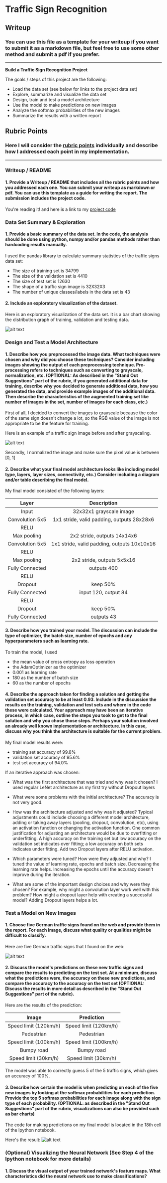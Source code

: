 # **Traffic Sign Recognition** 

## Writeup

### You can use this file as a template for your writeup if you want to submit it as a markdown file, but feel free to use some other method and submit a pdf if you prefer.

---

**Build a Traffic Sign Recognition Project**

The goals / steps of this project are the following:
* Load the data set (see below for links to the project data set)
* Explore, summarize and visualize the data set
* Design, train and test a model architecture
* Use the model to make predictions on new images
* Analyze the softmax probabilities of the new images
* Summarize the results with a written report


[//]: # (Image References)

[image1]: ./examples/distribution_graph.jpg "training_distribution_graph"
[image2]: ./examples/grayscale.jpg "Grayscaling"
[image3]: ./examples/random_noise.jpg "Random Noise"
[image4]: ./examples/test_images.jpg "Test Images"
[image5]: ./examples/prediction.jpg "Prediction_graph"

## Rubric Points
### Here I will consider the [rubric points](https://review.udacity.com/#!/rubrics/481/view) individually and describe how I addressed each point in my implementation.  

---
### Writeup / README

#### 1. Provide a Writeup / README that includes all the rubric points and how you addressed each one. You can submit your writeup as markdown or pdf. You can use this template as a guide for writing the report. The submission includes the project code.

You're reading it! and here is a link to my [project code](https://github.com/zackZhu1/CarND-Traffic-Sign-Classifier-Project/blob/master/Traffic_Sign_Classifier.ipynb)

### Data Set Summary & Exploration

#### 1. Provide a basic summary of the data set. In the code, the analysis should be done using python, numpy and/or pandas methods rather than hardcoding results manually.

I used the pandas library to calculate summary statistics of the traffic
signs data set:

* The size of training set is 34799 
* The size of the validation set is 4410
* The size of test set is 12630
* The shape of a traffic sign image is 32X32X3
* The number of unique classes/labels in the data set is 43

#### 2. Include an exploratory visualization of the dataset.

Here is an exploratory visualization of the data set. It is a bar chart showing the distribution graph of training, validation and testing data.

![alt text][image1]

### Design and Test a Model Architecture

#### 1. Describe how you preprocessed the image data. What techniques were chosen and why did you choose these techniques? Consider including images showing the output of each preprocessing technique. Pre-processing refers to techniques such as converting to grayscale, normalization, etc. (OPTIONAL: As described in the "Stand Out Suggestions" part of the rubric, if you generated additional data for training, describe why you decided to generate additional data, how you generated the data, and provide example images of the additional data. Then describe the characteristics of the augmented training set like number of images in the set, number of images for each class, etc.)

First of all, I decided to convert the images to grayscale because the color of the same sign doesn't change a lot, so the RGB value of the image is not appropriate to be the feature for training.

Here is an example of a traffic sign image before and after grayscaling.

![alt text][image2]

Secondly, I normalized the image and make sure the pixel value is between [0, 1]


#### 2. Describe what your final model architecture looks like including model type, layers, layer sizes, connectivity, etc.) Consider including a diagram and/or table describing the final model.

My final model consisted of the following layers:

| Layer         		|     Description	        					| 
|:---------------------:|:---------------------------------------------:| 
| Input         		| 32x32x1 grayscale image   					| 
| Convolution 5x5     	| 1x1 stride, valid padding, outputs 28x28x6 	|
| RELU					|												|
| Max pooling	      	| 2x2 stride,  outputs 14x14x6 	     			|
| Convolution 5x5	    | 1x1 stride, valid padding, outputs 10x10x16   |									|
| RELU             		|           									|
| Max pooling			| 2x2 stride, outputs 5x5x16         			|
| Fully Connected 		| outputs 400	         						|
| RELU					|												|
| Dropout               | keep 50%                                      |
| Fully Connected       | input 120, output 84                          |
| RELU					|												|
| Dropout               | keep 50%                                      |
| Fully Connected       | outputs 43                                    |
   

#### 3. Describe how you trained your model. The discussion can include the type of optimizer, the batch size, number of epochs and any hyperparameters such as learning rate.

To train the model, I used 
 * the mean value of cross entropy as loss operation
 * the AdamOptimizer as the optimizer
 * 0.001 as learning rate
 * 180 as the number of batch size
 * 60 as the number of epochs

#### 4. Describe the approach taken for finding a solution and getting the validation set accuracy to be at least 0.93. Include in the discussion the results on the training, validation and test sets and where in the code these were calculated. Your approach may have been an iterative process, in which case, outline the steps you took to get to the final solution and why you chose those steps. Perhaps your solution involved an already well known implementation or architecture. In this case, discuss why you think the architecture is suitable for the current problem.

My final model results were:
* training set accuracy of 99.8%
* validation set accuracy of 95.6%
* test set accuracy of 94.0%

If an iterative approach was chosen:
* What was the first architecture that was tried and why was it chosen?
  I used regular LeNet architecture as my first try without Dropout layers
* What were some problems with the initial architecture?
  The accuracy is not very good.
* How was the architecture adjusted and why was it adjusted? Typical adjustments could include choosing a different model architecture, adding or taking away layers (pooling, dropout, convolution, etc), using an activation function or changing the activation function. One common justification for adjusting an architecture would be due to overfitting or underfitting. A high accuracy on the training set but low accuracy on the validation set indicates over fitting; a low accuracy on both sets indicates under fitting.
  Add two Dropout layers after RELU activation.
* Which parameters were tuned? How were they adjusted and why?
  I tuned the value of learning rate, epochs and batch size.
  Decreasing the learning rate helps.
  Increasing the epochs until the accuracy doesn't improve during the iteration.
  
* What are some of the important design choices and why were they chosen? For example, why might a convolution layer work well with this problem? How might a dropout layer help with creating a successful model?
  Adding Dropout layers helps a lot.

### Test a Model on New Images

#### 1. Choose five German traffic signs found on the web and provide them in the report. For each image, discuss what quality or qualities might be difficult to classify.

Here are five German traffic signs that I found on the web:

![alt text][image4]


#### 2. Discuss the model's predictions on these new traffic signs and compare the results to predicting on the test set. At a minimum, discuss what the predictions were, the accuracy on these new predictions, and compare the accuracy to the accuracy on the test set (OPTIONAL: Discuss the results in more detail as described in the "Stand Out Suggestions" part of the rubric).

Here are the results of the prediction:

| Image			        |     Prediction	        					| 
|:---------------------:|:---------------------------------------------:| 
| Speed limit (120km/h) | Speed limit (120km/h)  						| 
| Pedestrian   			| Pedestrian 	    							|
| Speed limit (100km/h) | Speed limit (100km/h)  						| 
| Bumpy road 		    | Bumpy road					 				|
| Speed limit (30km/h) | Speed limit (30km/h)  	     					| 


The model was able to correctly guess 5 of the 5 traffic signs, which gives an accuracy of 100%. 

#### 3. Describe how certain the model is when predicting on each of the five new images by looking at the softmax probabilities for each prediction. Provide the top 5 softmax probabilities for each image along with the sign type of each probability. (OPTIONAL: as described in the "Stand Out Suggestions" part of the rubric, visualizations can also be provided such as bar charts)

The code for making predictions on my final model is located in the 18th cell of the Ipython notebook.

Here's the result:
![alt text][image5]

### (Optional) Visualizing the Neural Network (See Step 4 of the Ipython notebook for more details)
#### 1. Discuss the visual output of your trained network's feature maps. What characteristics did the neural network use to make classifications?


